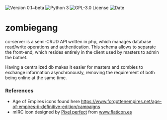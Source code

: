 ![[Version 0.1~beta](https://github.com/r3nt0n)](http://img.shields.io/badge/version-0.1~beta-orange.svg)
![[Python 3](https://github.com/r3nt0n)](http://img.shields.io/badge/python-3-blue.svg)
![[GPL-3.0 License](https://github.com/r3nt0n)](https://img.shields.io/badge/license-GPL%203.0-brightgreen.svg)
![[Date](https://github.com/r3nt0n)](http://img.shields.io/badge/date-2020-yellow.svg)


# zombiegang
cc-server is a semi-CRUD API written in php, which manages database read/write operations and authentication. This schema allows to separate the front-end, which resides entirely in the client used by masters to admin the botnet.

Having a centralized db makes it easier for masters and zombies to exchange information asynchronously, removing the requirement of both being online at the same time.

### References
+ Age of Empires icons found here https://www.forgottenempires.net/age-of-empires-ii-definitive-edition/campaigns
+ mIRC icon designed by <a href="https://www.flaticon.es/autores/pixel-perfect" title="Pixel perfect">Pixel perfect</a> from <a href="https://www.flaticon.es/" title="Flaticon"> www.flaticon.es  </a>  


